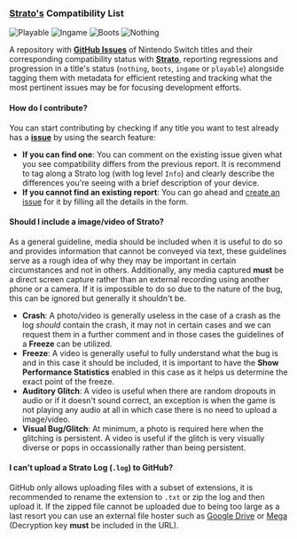 ### [Strato's](https://github.com/strato-emu/strato) Compatibility List

![Playable](https://img.shields.io/badge/Playable-0-brightgreen)
![Ingame](https://img.shields.io/badge/Ingame-0-yellow)
![Boots](https://img.shields.io/badge/Boots-0-red)
![Nothing](https://img.shields.io/badge/Nothing-0-blue)

A repository with [**GitHub Issues**](https://github.com/strato-emu/compat-list/issues) of Nintendo Switch titles and their corresponding compatibility status with <a href="https://github.com/strato-emu/strato"><b>Strato</b></a>, reporting regressions and progression in a title's status (`nothing`, `boots`, `ingame` or `playable`) alongside tagging them with metadata for efficient retesting and tracking what the most pertinent issues may be for focusing development efforts.

#### How do I contribute?
You can start contributing by checking if any title you want to test already has a [**issue**](https://github.com/strato-emu/compatibility-list/issues) by using the search feature: 
* **If you can find one**: You can comment on the existing issue given what you see compatibility differs from the previous report. It is recommend to tag along a Strato log (with log level `Info`) and clearly describe the differences you're seeing with a brief description of your device. 
* **If you cannot find an existing report**: You can go ahead and [create an issue](https://github.com/strato-emu/compatibility-list/issues/new/choose) for it by filling all the details in the form.

#### Should I include a image/video of Strato?
As a general guideline, media should be included when it is useful to do so and provides information that cannot be conveyed via text, these guidelines serve as a rough idea of why they may be important in certain circumstances and not in others. Additionally, any media captured **must** be a direct screen capture rather than an external recording using another phone or a camera. If it is impossible to do so due to the nature of the bug, this can be ignored but generally it shouldn't be.
* **Crash**: A photo/video is generally useless in the case of a crash as the log *should* contain the crash, it may not in certain cases and we can request them in a further comment and in those cases the guidelines of a **Freeze** can be utilized.
* **Freeze**: A video is generally useful to fully understand what the bug is and in this case it should be included, it is important to have the **Show Performance Statistics** enabled in this case as it helps us determine the exact point of the freeze.
* **Auditory Glitch**: A video is useful when there are random dropouts in audio or if it doesn't sound correct, an exception is when the game is not playing any audio at all in which case there is no need to upload a image/video.
* **Visual Bug/Glitch**: At minimum, a photo is required here when the glitching is persistent. A video is useful if the glitch is very visually diverse or pops in occassionally rather than being persistent.

#### I can't upload a Strato Log (`.log`) to GitHub?
GitHub only allows uploading files with a subset of extensions, it is recommended to rename the extension to `.txt` or zip the log and then upload it. If the zipped file cannot be uploaded due to being too large as a last resort you can use an external file hoster such as [Google Drive](https://drive.google.com/) or [Mega](https://mega.nz/) (Decryption key **must** be included in the URL).
